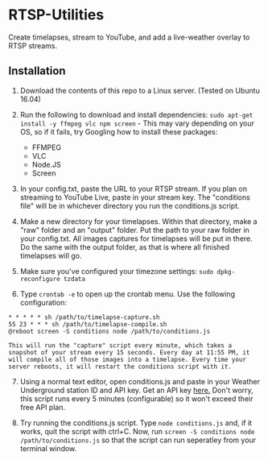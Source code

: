 # RTSP-Utilities
Create timelapses, stream to YouTube, and add a live-weather overlay to RTSP streams.

## Installation
  1. Download the contents of this repo to a Linux server. (Tested on Ubuntu 16.04)
  
  2. Run the following to download and install dependencies: `sudo apt-get install -y ffmpeg vlc npm screen`
    - This may vary depending on your OS, so if it fails, try Googling how to install these packages:
      - FFMPEG
      - VLC
      - Node.JS
      - Screen
  3. In your config.txt, paste the URL to your RTSP stream. If you plan on streaming to YouTube Live, paste in your stream key. The "conditions file" will be in whichever directory you run the conditions.js script.
  
  4. Make a new directory for your timelapses. Within that directory, make a "raw" folder and an "output" folder. Put the path to your raw folder in your config.txt. All images captures for timelapses will be put in there. Do the same with the output folder, as that is where all finished timelapses will go.
  
  5. Make sure you've configured your timezone settings: `sudo dpkg-reconfigure tzdata`
  
  6. Type `crontab -e` to open up the crontab menu. Use the following configuration:

```
* * * * * sh /path/to/timelapse-capture.sh
55 23 * * * sh /path/to/timelapse-compile.sh
@reboot screen -S conditions node /path/to/conditions.js
```
    
    This will run the "capture" script every minute, which takes a snapshot of your stream every 15 seconds. Every day at 11:55 PM, it will compile all of those images into a timelapse. Every time your server reboots, it will restart the conditions script with it.
    
   7. Using a normal text editor, open conditions.js and paste in your Weather Underground station ID and API key. Get an API key [here.](https://www.wunderground.com/weather/api/) Don't worry, this script runs every 5 minutes (configurable) so it won't exceed their free API plan.
   
   8. Try running the conditions.js script. Type `node conditions.js` and, if it works, quit the script with ctrl+C. Now, run `screen -S conditions node /path/to/conditions.js` so that the script can run seperatley from your terminal window.

